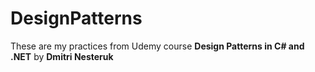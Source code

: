 # DesignPatterns

These are my practices from Udemy course **Design Patterns in C# and .NET** by **Dmitri Nesteruk**
